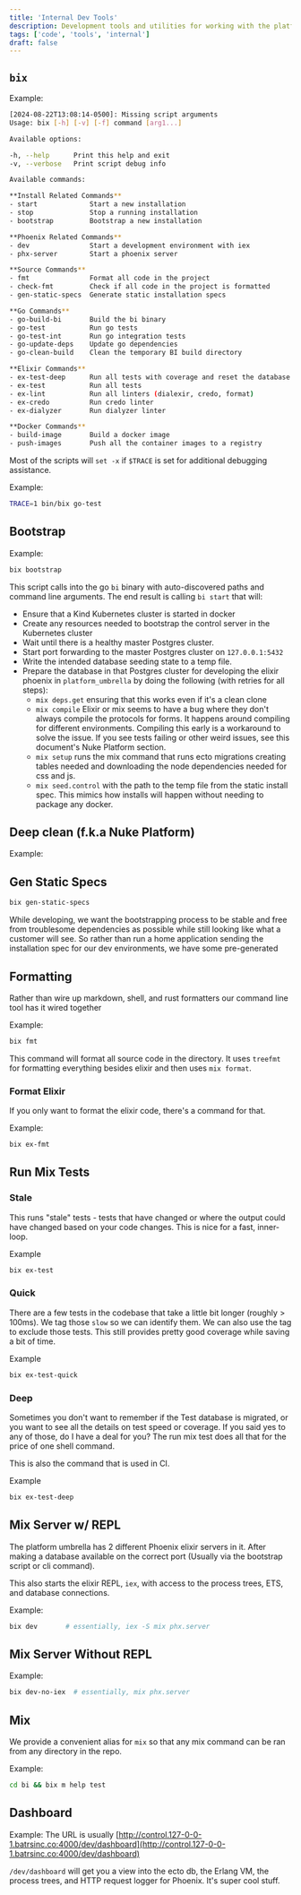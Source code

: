 ```yaml
---
title: 'Internal Dev Tools'
description: Development tools and utilities for working with the platform.
tags: ['code', 'tools', 'internal']
draft: false
---
```


## `bix`

Example:

```sh
[2024-08-22T13:08:14-0500]: Missing script arguments
Usage: bix [-h] [-v] [-f] command [arg1...]

Available options:

-h, --help      Print this help and exit
-v, --verbose   Print script debug info

Available commands:

**Install Related Commands**
- start             Start a new installation
- stop              Stop a running installation
- bootstrap         Bootstrap a new installation

**Phoenix Related Commands**
- dev               Start a development environment with iex
- phx-server        Start a phoenix server

**Source Commands**
- fmt               Format all code in the project
- check-fmt         Check if all code in the project is formatted
- gen-static-specs  Generate static installation specs

**Go Commands**
- go-build-bi       Build the bi binary
- go-test           Run go tests
- go-test-int       Run go integration tests
- go-update-deps    Update go dependencies
- go-clean-build    Clean the temporary BI build directory

**Elixir Commands**
- ex-test-deep      Run all tests with coverage and reset the database
- ex-test           Run all tests
- ex-lint           Run all linters (dialexir, credo, format)
- ex-credo          Run credo linter
- ex-dialyzer       Run dialyzer linter

**Docker Commands**
- build-image       Build a docker image
- push-images       Push all the container images to a registry
```

Most of the scripts will `set -x` if `$TRACE` is set for additional debugging
assistance.

Example:

```sh
TRACE=1 bin/bix go-test
```

## Bootstrap

Example:

```sh
bix bootstrap
```

This script calls into the go `bi` binary with auto-discovered paths and command
line arguments. The end result is calling `bi start` that will:

- Ensure that a Kind Kubernetes cluster is started in docker
- Create any resources needed to bootstrap the control server in the Kubernetes
  cluster
- Wait until there is a healthy master Postgres cluster.
- Start port forwarding to the master Postgres cluster on `127.0.0.1:5432`
- Write the intended database seeding state to a temp file.
- Prepare the database in that Postgres cluster for developing the elixir
  phoenix in `platform_umbrella` by doing the following (with retries for all
  steps):
  - `mix deps.get` ensuring that this works even if it's a clean clone
  - `mix compile` Elixir or mix seems to have a bug where they don't always
    compile the protocols for forms. It happens around compiling for different
    environments. Compiling this early is a workaround to solve the issue. If
    you see tests failing or other weird issues, see this document's Nuke
    Platform section.
  - `mix setup` runs the mix command that runs ecto migrations creating tables
    needed and downloading the node dependencies needed for css and js.
  - `mix seed.control` with the path to the temp file from the static install
    spec. This mimics how installs will happen without needing to package any
    docker.

## Deep clean (f.k.a Nuke Platform)

Example:

## Gen Static Specs

```sh
bix gen-static-specs
```

While developing, we want the bootstrapping process to be stable and free from
troublesome dependencies as possible while still looking like what a customer
will see. So rather than run a home application sending the installation spec
for our dev environments, we have some pre-generated

## Formatting

Rather than wire up markdown, shell, and rust formatters our command line tool
has it wired together

Example:

```sh
bix fmt
```

This command will format all source code in the directory. It uses `treefmt` for
formatting everything besides elixir and then uses `mix format`.

### Format Elixir

If you only want to format the elixir code, there's a command for that.

Example:

```sh
bix ex-fmt
```

## Run Mix Tests

### Stale

This runs "stale" tests - tests that have changed or where the output could have
changed based on your code changes. This is nice for a fast, inner-loop.

Example

```sh
bix ex-test
```

### Quick

There are a few tests in the codebase that take a little bit longer (roughly >
100ms). We tag those `slow` so we can identify them. We can also use the tag to
exclude those tests. This still provides pretty good coverage while saving a bit
of time.

Example

```sh
bix ex-test-quick
```

### Deep

Sometimes you don't want to remember if the Test database is migrated, or you
want to see all the details on test speed or coverage. If you said yes to any of
those, do I have a deal for you? The run mix test does all that for the price of
one shell command.

This is also the command that is used in CI.

Example

```sh
bix ex-test-deep
```

## Mix Server w/ REPL

The platform umbrella has 2 different Phoenix elixir servers in it. After making
a database available on the correct port (Usually via the bootstrap script or
cli command).

This also starts the elixir REPL, `iex`, with access to the process trees, ETS,
and database connections.

Example:

```sh
bix dev       # essentially, iex -S mix phx.server
```

## Mix Server Without REPL

Example:

```sh
bix dev-no-iex  # essentially, mix phx.server
```

## Mix

We provide a convenient alias for `mix` so that any mix command can be ran from
any directory in the repo.

Example:

```sh
cd bi && bix m help test
```

## Dashboard

Example: The URL is usually
[http://control.127-0-0-1.batrsinc.co:4000/dev/dashboard](http://control.127-0-0-1.batrsinc.co:4000/dev/dashboard)

`/dev/dashboard` will get you a view into the ecto db, the Erlang VM, the
process trees, and HTTP request logger for Phoenix. It's super cool stuff.
